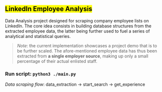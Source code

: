## <mark>LinkedIn Employee Analysis</mark>
Data Analysis project designed for scraping company employee lists on LinkedIn. The core idea consists in building database structures from the extracted employee data, the latter being further used to fuel a series of analytical and statistical queries. 

> *Note*: the current implementation showcases a project demo that is to be further scaled. The afore-mentioned employee data has thus been extracted from **a single employer source**, making up only a small percentage of their actual enlisted staff.

### Run script: `python3 ./main.py`

*Data scraping flow*: data_extraction -> start_search -> get_experience
